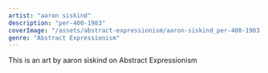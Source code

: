 ```yaml
---
artist: "aaron siskind"
description: "per-400-1983"
coverImage: "/assets/abstract-expressionism/aaron-siskind_per-400-1983.jpg"
genre: "Abstract Expressionism"
---
```

This is an art by aaron siskind on Abstract Expressionism

